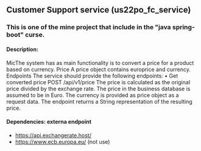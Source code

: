 ## Customer Support service (us22po_fc_service)
### This is one of the mine project that include in the "java spring-boot" curse.

#### Description:
MicThe system has as main functionality is to convert a price for a product based on currency.
Price
A price object contains europrice and currency.
Endpoints
The service should provide the following endpoints:
• Get converted price
POST /api/v1/price
The price is calculated as the original price divided by the exchange rate. The price in the business
database is assumed to be in Euro.
The currency is provided as price object as a request data. The endpoint returns a String
representation of the resulting price.

#### Dependencies: externa endpoint
- https://api.exchangerate.host/
- https://www.ecb.europa.eu/ (not use)

